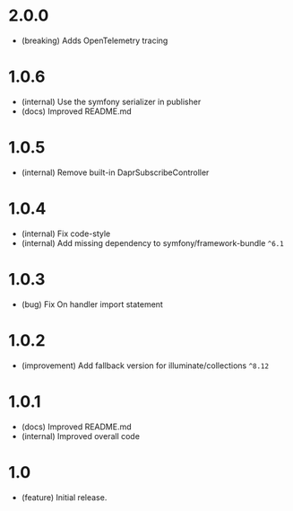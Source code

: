 # 2.0.0

- (breaking) Adds OpenTelemetry tracing

# 1.0.6

- (internal) Use the symfony serializer in publisher
- (docs) Improved README.md

# 1.0.5

- (internal) Remove built-in DaprSubscribeController

# 1.0.4

- (internal) Fix code-style
- (internal) Add missing dependency to symfony/framework-bundle `^6.1`

# 1.0.3

- (bug) Fix On handler import statement

# 1.0.2

- (improvement) Add fallback version for illuminate/collections `^8.12`

# 1.0.1

- (docs) Improved README.md
- (internal) Improved overall code 

# 1.0

- (feature) Initial release.